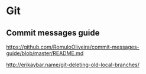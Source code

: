# Git #

## Commit messages guide ##

<https://github.com/RomuloOliveira/commit-messages-guide/blob/master/README.md>

<http://erikaybar.name/git-deleting-old-local-branches/>